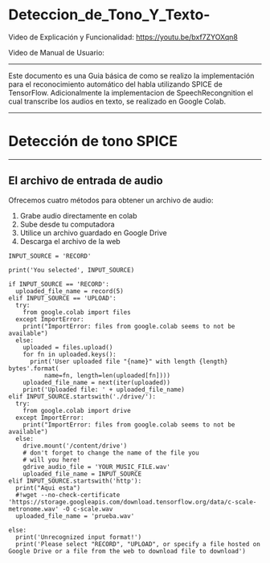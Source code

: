 # Deteccion_de_Tono_Y_Texto-

Video de Explicación y Funcionalidad: https://youtu.be/bxf7ZYOXqn8

Video de Manual de Usuario: 

---
Este documento es una Guia básica de como se realizo la implementación para el reconocimiento automático del habla utilizando SPICE de TensorFlow. Adicionalmente la implementacion de SpeechRecongnition el cual transcribe los audios en texto, se realizado en Google Colab. 

---
# Detección de tono SPICE
---
El archivo de entrada de audio
---
Ofrecemos cuatro métodos para obtener un archivo de audio:

1) Grabe audio directamente en colab
2) Sube desde tu computadora
3) Utilice un archivo guardado en Google Drive
4) Descarga el archivo de la web


```
INPUT_SOURCE = 'RECORD'

print('You selected', INPUT_SOURCE)

if INPUT_SOURCE == 'RECORD':
  uploaded_file_name = record(5)
elif INPUT_SOURCE == 'UPLOAD':
  try:
    from google.colab import files
  except ImportError:
    print("ImportError: files from google.colab seems to not be available")
  else:
    uploaded = files.upload()
    for fn in uploaded.keys():
      print('User uploaded file "{name}" with length {length} bytes'.format(
          name=fn, length=len(uploaded[fn])))
    uploaded_file_name = next(iter(uploaded))
    print('Uploaded file: ' + uploaded_file_name)
elif INPUT_SOURCE.startswith('./drive/'):
  try:
    from google.colab import drive
  except ImportError:
    print("ImportError: files from google.colab seems to not be available")
  else:
    drive.mount('/content/drive')
    # don't forget to change the name of the file you
    # will you here!
    gdrive_audio_file = 'YOUR_MUSIC_FILE.wav'
    uploaded_file_name = INPUT_SOURCE
elif INPUT_SOURCE.startswith('http'):
  print("Aqui esta")
  #!wget --no-check-certificate 'https://storage.googleapis.com/download.tensorflow.org/data/c-scale-metronome.wav' -O c-scale.wav
  uploaded_file_name = 'prueba.wav'

else:
  print('Unrecognized input format!')
  print('Please select "RECORD", "UPLOAD", or specify a file hosted on Google Drive or a file from the web to download file to download')
```
